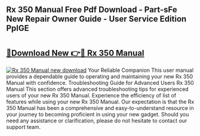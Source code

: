 ## Rx 350 Manual Free Pdf Download - Part-sFe New Repair Owner Guide - User Service Edition PplGE

# <h2><a href="http://bc74913.oget.top/?id=Rx+350+Manual">🔗Download New 👉🔴 Rx 350 Manual</a></h2>

[![Rx 350 Manual new download](https://i.imgur.com/5g1atiW.png)](http://bc74913.oget.top/?id=Rx+350+Manual)
Your Reliable Companion This user manual provides a dependable guide to operating and maintaining your new Rx 350 Manual with confidence. Troubleshooting Guide for Advanced Users Rx 350 Manual This section offers advanced troubleshooting tips for experienced users of your new Rx 350 Manual. Experience the efficiency of list of features while using your new Rx 350 Manual. Our expectation is that the Rx 350 Manual has been a comprehensive and easy-to-understand resource in your journey to becoming proficient in using your new gadget. Should you need any assistance or clarification, please do not hesitate to contact our support team.
